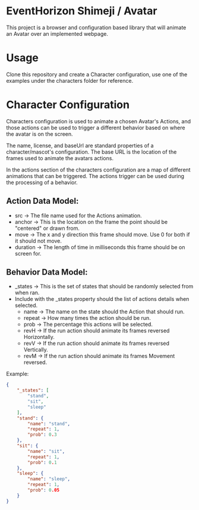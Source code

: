 # EventHorizon Shimeji / Avatar

This project is a browser and configuration based library that will animate an Avatar over an implemented webpage.

# Usage

Clone this repository and create a Character configuration, use one of the examples under the characters folder for reference.

# Character Configuration

Characters configuration is used to animate a chosen Avatar's Actions, and those actions can be used to trigger a different behavior based on where the avatar is on the screen.

The name, license, and baseUrl are standard properties of a character/mascot's configuration. The base URL is the location of the frames used to animate the avatars actions.

In the actions section of the characters configuration are a map of different animations that can be triggered. The actions trigger can be used during the processing of a behavior.

## Action Data Model:

- src -> The file name used for the Actions animation.
- anchor -> This is the location on the frame the point should be "centered" or drawn from.
- move -> The x and y direction this frame should move. Use 0 for both if it should not move.
- duration -> The length of time in milliseconds this frame should be on screen for.

## Behavior Data Model:

- _states -> This is the set of states that should be randomly selected from when ran.
- Include with the _states property should the list of actions details when selected.
  - name -> The name on the state should the Action that should run.
  - repeat -> How many times the action should be run.
  - prob -> The percentage this actions will be selected.
  - revH -> If the run action should animate its frames reversed Horizontally.
  - revV -> If the run action should animate its frames reversed Vertically.
  - revM -> If the run action should animate its frames Movement reversed.

Example:

~~~ json
{
    "_states": [
        "stand",
        "sit",
        "sleep"
    ],
    "stand": {
        "name": "stand",
        "repeat": 1,
        "prob": 0.3
    },
    "sit": {
        "name": "sit",
        "repeat": 1,
        "prob": 0.1
    },
    "sleep": {
        "name": "sleep",
        "repeat": 1,
        "prob": 0.05
    }
}
~~~
